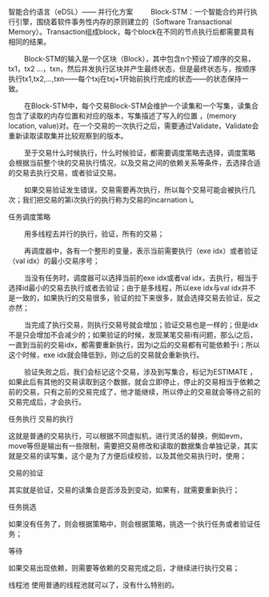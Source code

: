 智能合约语言（eDSL）—— 并行化方案
​
        Block-STM：一个智能合约并行执行引擎，围绕着软件事务性内存的原则建立的（Software Transactional Memory）。Transaction组成block，每个block在不同的节点执行后都需要具有相同的结果。

        Block-STM的输入是一个区块（Block），其中包含n个预设了顺序的交易，tx1，tx2 …，txn，然后并发执行区块并产生最终状态，但是最终状态与，按顺序执行tx1,tx2,…,txn——每个txj在txj+1开始前执行完成的状态——的状态保持一致。



        在Block-STM中，每个交易Block-STM会维护一个读集和一个写集，读集合包含了读取的内存位置和对应的版本，写集描述了写入的位置 ，(memory location, value)对。在一个交易的一次执行之后，需要通过Validate，Validate会重新读取读取集并比较观察到的版本。

        至于交易什么时候执行，什么时候验证，都需要调度策略去选择，调度策略会根据当前整个块的交易执行情况，以及交易之间的依赖关系等条件，去选择合适的交易去执行交易，或者验证交易。

        如果交易验证发生错误，交易需要再次执行，所以每个交易可能会被执行几次；我们把交易的第i次执行的执行称为交易的incarnation i。

任务调度策略


        用多线程去并行的执行，验证，所有的交易；

        再调度器中，各有一个整形的变量，表示当前需要执行（exe idx）或者验证（val idx）的最小交易序号；

        当没有任务时，调度器可以选择当前的exe idx或者val idx，去执行，相当于选择id最小的交易去执行或者去验证；由于是多线程，所以exe idx与val idx并不是一致的，如果执行的交易很多，验证的拉下来很多，就会选择交易去验证，反之亦然；

        当完成了执行交易，则执行交易号就会增加；验证交易也是一样的；但是idx不是只会增加不会减少的；如果验证的时候，发现某笔交易i有问题，那么i之后，一直到当前的交易idx，都需要重新执行，因为i之后的交易都有可能依赖于i；所以这个时候，exe idx就会降低到i，则i之后的交易就会重新执行。

        验证失败之后，我们会标记这个交易，涉及到写集合，标记为ESTIMATE ，如果此后有其他的交易读取到这个数据，就会立即停止，停止的交易相当于依赖之前的交易，只有之前的交易完成了，他才能继续，所以停止的交易就会等待之前的交易完成后，才会执行。

任务执行
交易的执行

这就是普通的交易执行，可以根据不同虚拟机，进行灵活的替换，例如evm，move等但是输出有一些限制，需要把交易修改和读取的数据集合单独记录，其实就是交易的读写集，这个是为了方便后续校验，以及其他交易执行时，使用；

交易的验证

其实就是验证，交易的读集合是否涉及到变动，如果有，就需要重新执行；

任务挑选

如果没有任务了，则会根据策略中，则会根据策略，挑选一个执行任务或者验证任务；

等待

如果交易出现依赖，则需要等依赖的交易完成之后，才继续进行执行交易；

线程池
使用普通的线程池就可以了，没有什么特别的。

​